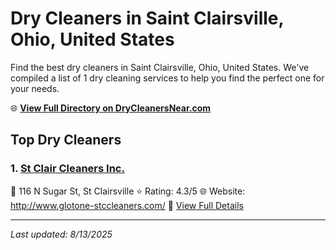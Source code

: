 # Dry Cleaners in Saint Clairsville, Ohio, United States

Find the best dry cleaners in Saint Clairsville, Ohio, United States. We've compiled a list of 1 dry cleaning services to help you find the perfect one for your needs.

🌐 **[View Full Directory on DryCleanersNear.com](https://drycleanersnear.com/city/US/Ohio/Saint%20Clairsville)**

## Top Dry Cleaners

### 1. [St Clair Cleaners Inc.](https://drycleanersnear.com/dryCleaner/68897ca369a0219c2bf77afa/st-clair-cleaners-inc)
📍 116 N Sugar St, St Clairsville
⭐ Rating: 4.3/5
🌐 Website: http://www.glotone-stccleaners.com/
🔗 [View Full Details](https://drycleanersnear.com/dryCleaner/68897ca369a0219c2bf77afa/st-clair-cleaners-inc)


---

*Last updated: 8/13/2025*
